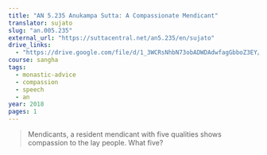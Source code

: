 ```yaml
---
title: "AN 5.235 Anukampa Sutta: A Compassionate Mendicant"
translator: sujato
slug: "an.005.235"
external_url: "https://suttacentral.net/an5.235/en/sujato"
drive_links:
  - "https://drive.google.com/file/d/1_3WCRsNhbN73obADWDAdwfagGbboZ3EY/view?usp=drivesdk"
course: sangha
tags:
  - monastic-advice
  - compassion
  - speech
  - an
year: 2018
pages: 1
---
```


> Mendicants, a resident mendicant with five qualities shows compassion to the lay people. What five?

<!---->
